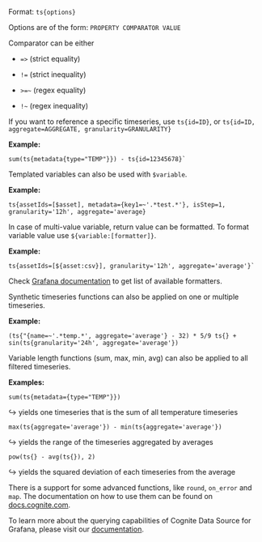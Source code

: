 Format: `ts{options}`

Options are of the form: `PROPERTY COMPARATOR VALUE`

Comparator can be either

- `=>` (strict equality)

- `!=` (strict inequality)

- `>=~` (regex equality)

- `!~` (regex inequality)


If you want to reference a specific timeseries, use
`ts{id=ID}`, or `ts{id=ID, aggregate=AGGREGATE, granularity=GRANULARITY}`

**Example:**

```
sum(ts{metadata{type="TEMP"}}) - ts{id=12345678}`
```

Templated variables can also be used with `$variable`.

**Example:**
```
ts{assetIds=[$asset], metadata={key1=~'.*test.*'}, isStep=1, granularity='12h', aggregate='average}
```
In case of multi-value variable, return value can be formatted. To format variable value use `${variable:[formatter]}`.

**Example:**
```
ts{assetIds=[${asset:csv}], granularity='12h', aggregate='average'}`
```
Check [Grafana documentation](https://grafana.com/docs/grafana/latest/reference/templating/#advanced-formatting-options)
to get list of available formatters.

Synthetic timeseries functions can also be applied on one or multiple timeseries.

**Example:**
```
(ts{"{name=~'.*temp.*', aggregate='average'} - 32) * 5/9 ts{} + sin(ts{granularity='24h', aggregate='average'})
```

Variable length functions (sum, max, min, avg) can also be applied to all filtered timeseries.

**Examples:**
```
sum(ts{metadata={type="TEMP"}})
```
↪ yields one timeseries that is the sum of all temperature timeseries

```
max(ts{aggregate='average'}) - min(ts{aggregate='average'})
```
↪ yields the range of the timeseries aggregated by averages

```
pow(ts{} - avg(ts{}), 2)
```
↪ yields the squared deviation of each timeseries from the average

There is a support for some advanced functions, like `round`, `on_error` and `map`. The documentation on how to use
them can be found on [docs.cognite.com](https://docs.cognite.com/dev/concepts/resource_types/timeseries.html#synthetic-time-series").

To learn more about the querying capabilities of Cognite Data Source for Grafana, please visit
our [documentation](href="https://docs.cognite.com/cdf/dashboards/guides/grafana/getting_started.html).